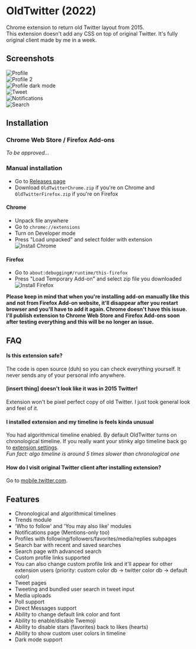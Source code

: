 # OldTwitter (2022)
Chrome extension to return old Twitter layout from 2015.  
This extension doesn't add any CSS on top of original Twitter. It's fully original client made by me in a week.  

## Screenshots  
![Profile](https://lune.dimden.dev/7b17cad5cd.png)  
![Profile 2](https://lune.dimden.dev/e073d858d4.png)  
![Profile dark mode](https://lune.dimden.dev/8e7afd71fe.png)  
![Tweet](https://lune.dimden.dev/2381fb0adb.png)  
![Notifications](https://lune.dimden.dev/079d8c046c.png)  
![Search](https://lune.dimden.dev/575b9d30f1.png)  

## Installation
### Chrome Web Store / Firefox Add-ons 
*To be approved...*  
  
### Manual installation
- Go to [Releases page](https://github.com/dimdenGD/OldTwitter/releases/)  
- Download `OldTwitterChrome.zip` if you're on Chrome and `OldTwitterFirefox.zip` if you're on Firefox  
  
#### Chrome
- Unpack file anywhere  
- Go to `chrome://extensions`  
- Turn on Developer mode  
- Press "Load unpacked" and select folder with extension  
![Install Chrome](https://lune.dimden.dev/ef1ac2f9ef.png)  

#### Firefox
- Go to `about:debugging#/runtime/this-firefox`  
- Press "Load Temporary Add-on" and select zip file you downloaded
![Install Firefox](https://lune.dimden.dev/f1bbe6dd0c.png)  
  
**Please keep in mind that when you're installing add-on manually like this and not from Firefox Add-on website, it'll disappear after you restart browser and you'll have to add it again. Chrome doesn't have this issue. I'll publish extension to Chrome Web Store and Firefox Add-ons soon after testing everything and this will be no longer an issue.**  
  
## FAQ
#### Is this extension safe?
The code is open source (duh) so you can check everything yourself. It never sends any of your personal info anywhere.  

#### [insert thing] doesn't look like it was in 2015 Twitter!
Extension won't be pixel perfect copy of old Twitter. I just took general look and feel of it.

#### I installed extension and my timeline is feels kinda unusual
You had algorithmical timeline enabled. By default OldTwitter turns on chronological timeline. If you really want your stinky algo timeline back go to [extension settings](https://twitter.com/old/settings).  
*Fun fact: algo timeline is around 5 times slower than chronological one*  

#### How do I visit original Twitter client after installing extension?
Go to [mobile.twitter.com](https://mobile.twitter.com).

## Features
- Chronological and algorithmical timelines
- Trends module
- 'Who to follow' and 'You may also like' modules
- Notifications page (Mentions-only too)
- Profiles with following/followers/favorites/media/replies subpages
- Search bar with recent and saved searches
- Search page with advanced search
- Custom profile links supported
- You can also change custom profile link and it'll appear for other extension users (priority: custom color db -> twitter color db -> default color)
- Tweet pages
- Tweeting and bundled user search in tweet input
- Media uploads
- Poll support
- Direct Messages support
- Ability to change default link color and font
- Ability to enable/disable Twemoji
- Ability to disable stars (favorites) back to likes (hearts)
- Ability to show custom user colors in timeline
- Dark mode support